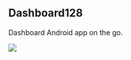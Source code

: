 Dashboard128
---

Dashboard Android app on the go.

[![](https://silverhetch.com:9082/app/rest/builds/buildType:Dashboard128_Release/statusIcon.svg)](https://github.com/LarryHsiao/Dashboard128)
